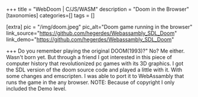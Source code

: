 +++
title = "WebDoom | C/JS/WASM"
description = "Doom in the Browser"
[taxonomies]
categories=[]
tags = []

[extra]
pic = "/img/doom.jpeg"
pic_alt="Doom game running in the browser"
link_source="https://github.com/hegerdes/Webassambly_SDL_Doom"
link_demo="https://github.com/hegerdes/Webassambly_SDL_Doom"


+++
Do you remember playing the original DOOM(1993)?"
No? Me either. Wasn't born yet. But through a friend I got interested in this piece of computer history that revolutionized pc games with its 3D graphics. I got the SDL version of the doom source code and played a little with it. With some changes and emscripten. I was able to port it to WebAssambly that runs the game in the any browser.
NOTE: Because of copyright I only included the Demo level.
